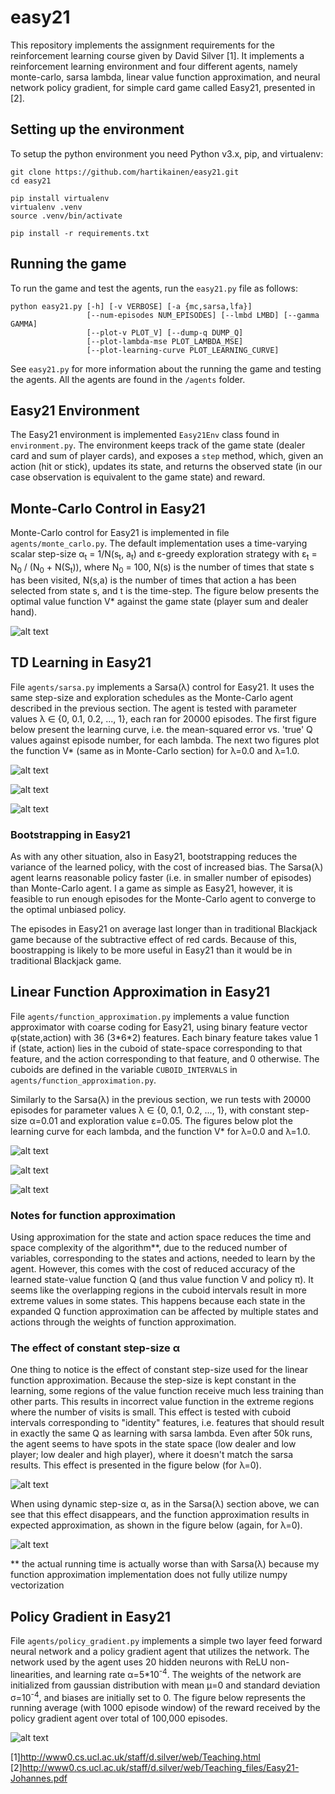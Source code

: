 # easy21
This repository implements the assignment requirements for the reinforcement learning course given by David Silver [1]. It implements a reinforcement learning environment and four different agents, namely monte-carlo, sarsa lambda, linear value function approximation, and neural network policy gradient, for simple card game called Easy21, presented in [2].


## Setting up the environment
To setup the python environment you need Python v3.x, pip, and virtualenv:
```
git clone https://github.com/hartikainen/easy21.git
cd easy21

pip install virtualenv
virtualenv .venv
source .venv/bin/activate

pip install -r requirements.txt
```


## Running the game
To run the game and test the agents, run the `easy21.py` file as follows:
```
python easy21.py [-h] [-v VERBOSE] [-a {mc,sarsa,lfa}]
                 [--num-episodes NUM_EPISODES] [--lmbd LMBD] [--gamma GAMMA]
                 [--plot-v PLOT_V] [--dump-q DUMP_Q]
                 [--plot-lambda-mse PLOT_LAMBDA_MSE]
                 [--plot-learning-curve PLOT_LEARNING_CURVE]
```
See `easy21.py` for more information about the running the game and testing the agents. All the agents are found in the `/agents` folder.


## Easy21 Environment
The Easy21 environment is implemented `Easy21Env` class found in `environment.py`. The environment keeps track of the game state (dealer card and sum of player cards), and exposes a `step` method, which, given an action (hit or stick), updates its state, and returns the observed state (in our case observation is equivalent to the game state) and reward.


## Monte-Carlo Control in Easy21
Monte-Carlo control for Easy21 is implemented in file `agents/monte_carlo.py`. The default implementation uses a time-varying scalar step-size α<sub>t</sub> = 1/N(s<sub>t</sub>, a<sub>t</sub>) and ε-greedy exploration strategy with ε<sub>t</sub> = N<sub>0</sub> / (N<sub>0</sub> + N(S<sub>t</sub>)), where N<sub>0</sub> = 100, N(s) is the number of times that state s has been visited, N(s,a) is the number of times that action a has been selected from state s, and t is the time-step.
The figure below presents the optimal value function V\* against the game state (player sum and dealer hand).

![alt text](https://github.com/hartikainen/easy21/blob/master/vis/V_mc_1000000_episodes.png)


## TD Learning in Easy21
File `agents/sarsa.py` implements a Sarsa(λ) control for Easy21. It uses the same step-size and exploration schedules as the Monte-Carlo agent described in the previous section. The agent is tested with parameter values λ ∈ {0, 0.1, 0.2, ..., 1}, each ran for 20000 episodes. The first figure below present the learning curve, i.e. the mean-squared error vs. 'true' Q values against episode number, for each lambda. The next two figures plot the function V\* (same as in Monte-Carlo section) for λ=0.0 and λ=1.0.

![alt text](https://github.com/hartikainen/easy21/blob/master/vis/lambda_mse_sarsa_gamma_1.0_episodes_20000.png)

![alt text](https://github.com/hartikainen/easy21/blob/master/vis/V_sarsa_lambda_0.0_gamma_1.0_episodes_20000.png)

![alt text](https://github.com/hartikainen/easy21/blob/master/vis/V_sarsa_lambda_1.0_gamma_1.0_episodes_20000.png)


### Bootstrapping in Easy21

As with any other situation, also in Easy21, bootstrapping reduces the variance of the learned policy, with the cost of increased bias. The Sarsa(λ) agent learns reasonable policy faster (i.e. in smaller number of episodes) than Monte-Carlo agent. I a game as simple as Easy21, however, it is feasible to run enough episodes for the Monte-Carlo agent to converge to the optimal unbiased policy.

The episodes in Easy21 on average last longer than in traditional Blackjack game because of the subtractive effect of red cards. Because of this, boostrapping is likely to be more useful in Easy21 than it would be in traditional Blackjack game.


## Linear Function Approximation in Easy21
File `agents/function_approximation.py` implements a value function approximator with coarse coding for Easy21, using binary feature vector φ(state,action) with 36 (3\*6\*2) features. Each binary feature takes value 1 if (state, action) lies in the cuboid of state-space corresponding to that feature, and the action corresponding to that feature, and 0 otherwise. The cuboids are defined in the variable `CUBOID_INTERVALS` in `agents/function_approximation.py`.

Similarly to the Sarsa(λ) in the previous section, we run tests with 20000 episodes for parameter values λ ∈ {0, 0.1, 0.2, ..., 1}, with constant step-size α=0.01 and exploration value ε=0.05. The figures below plot the learning curve for each lambda, and the function V\* for λ=0.0 and λ=1.0.

![alt text](https://github.com/hartikainen/easy21/blob/master/vis/lambda_mse_lfa_gamma_1.0_episodes_20000.png)

![alt text](https://github.com/hartikainen/easy21/blob/master/vis/V_lfa_lambda_0.0_gamma_1.0_episodes_20000.png)

![alt text](https://github.com/hartikainen/easy21/blob/master/vis/V_lfa_lambda_1.0_gamma_1.0_episodes_20000.png)


### Notes for function approximation
Using approximation for the state and action space reduces the time and space complexity of the algorithm\*\*, due to the reduced number of variables, corresponding to the states and actions, needed to learn by the agent. However, this comes with the cost of reduced accuracy of the learned state-value function Q (and thus value function V and policy π). It seems like the overlapping regions in the cuboid intervals result in more extreme values in some states. This happens because each state in the expanded Q function approximation can be affected by multiple states and actions through the weights of function approximation.


### The effect of constant step-size α
One thing to notice is the effect of constant step-size used for the linear function approximation. Because the step-size is kept constant in the learning, some regions of the value function receive much less training than other parts. This results in incorrect value function in the extreme regions where the number of visits is small. This effect is tested with cuboid intervals corresponding to "identity" features, i.e. features that should result in exactly the same Q as learning with sarsa lambda. Even after 50k runs, the agent seems to have spots in the state space (low dealer and low player; low dealer and high player), where it doesn't match the sarsa results. This effect is presented in the figure below (for λ=0).

![alt text](https://github.com/hartikainen/easy21/blob/master/vis/V_lfa_identity_features_static_alpha_lambda_0.0_gamma_1.0_episodes_50000.png)

When using dynamic step-size α, as in the Sarsa(λ) section above, we can see that this effect disappears, and the function approximation results in expected approximation, as shown in the figure below (again, for λ=0).

![alt text](https://github.com/hartikainen/easy21/blob/master/vis/V_lfa_identity_features_dynamic_alpha_lambda_0.0_gamma_1.0_episodes_50000.png)

\*\* the actual running time is actually worse than with Sarsa(λ) because my function approximation implementation does not fully utilize numpy vectorization

## Policy Gradient in Easy21
File `agents/policy_gradient.py` implements a simple two layer feed forward neural network and a policy gradient agent that utilizes the network. The network used by the agent uses 20 hidden neurons with ReLU non-linearities, and learning rate α=5*10<sup>-4</sup>. The weights of the network are initialized from gaussian distribution with mean μ=0 and standard deviation σ=10<sup>-4</sup>, and biases are initially set to 0. The figure below represents the running average (with 1000 episode window) of the reward received by the policy gradient agent over total of 100,000 episodes.

![alt text](https://github.com/hartikainen/easy21/blob/master/vis/policy_gradient_rewards_episodes_100000.png)

[1]http://www0.cs.ucl.ac.uk/staff/d.silver/web/Teaching.html
[2]http://www0.cs.ucl.ac.uk/staff/d.silver/web/Teaching_files/Easy21-Johannes.pdf

